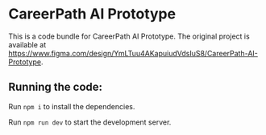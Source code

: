 
  # CareerPath AI Prototype

  This is a code bundle for CareerPath AI Prototype. The original project is available at https://www.figma.com/design/YmLTuu4AKapuiudVdsIuS8/CareerPath-AI-Prototype.

  ## Running the code:

  Run `npm i` to install the dependencies.

  Run `npm run dev` to start the development server.
  
